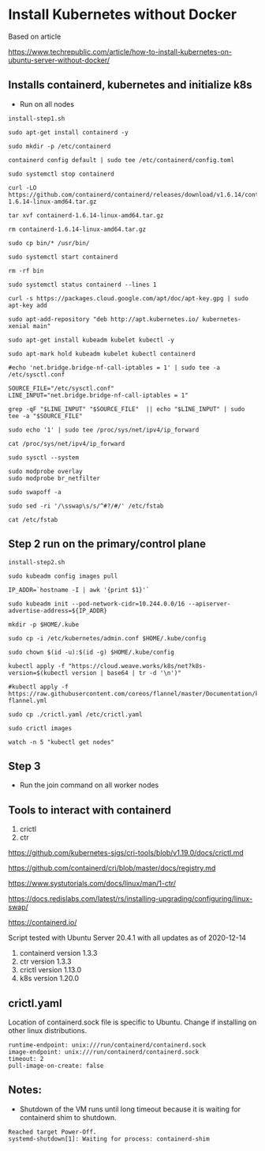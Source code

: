 # Install Kubernetes without Docker

Based on article

https://www.techrepublic.com/article/how-to-install-kubernetes-on-ubuntu-server-without-docker/

##  Installs containerd, kubernetes and initialize k8s
  - Run on all nodes

  `install-step1.sh`

  ```
sudo apt-get install containerd -y

sudo mkdir -p /etc/containerd

containerd config default | sudo tee /etc/containerd/config.toml

sudo systemctl stop containerd

curl -LO https://github.com/containerd/containerd/releases/download/v1.6.14/containerd-1.6.14-linux-amd64.tar.gz

tar xvf containerd-1.6.14-linux-amd64.tar.gz

rm containerd-1.6.14-linux-amd64.tar.gz

sudo cp bin/* /usr/bin/

sudo systemctl start containerd

rm -rf bin

sudo systemctl status containerd --lines 1

curl -s https://packages.cloud.google.com/apt/doc/apt-key.gpg | sudo apt-key add

sudo apt-add-repository "deb http://apt.kubernetes.io/ kubernetes-xenial main"

sudo apt-get install kubeadm kubelet kubectl -y

sudo apt-mark hold kubeadm kubelet kubectl containerd

#echo 'net.bridge.bridge-nf-call-iptables = 1' | sudo tee -a /etc/sysctl.conf

SOURCE_FILE="/etc/sysctl.conf"
LINE_INPUT="net.bridge.bridge-nf-call-iptables = 1"

grep -qF "$LINE_INPUT" "$SOURCE_FILE"  || echo "$LINE_INPUT" | sudo tee -a "$SOURCE_FILE"

sudo echo '1' | sudo tee /proc/sys/net/ipv4/ip_forward

cat /proc/sys/net/ipv4/ip_forward

sudo sysctl --system

sudo modprobe overlay
sudo modprobe br_netfilter

sudo swapoff -a

sudo sed -ri '/\sswap\s/s/^#?/#/' /etc/fstab

cat /etc/fstab

```

## Step 2 run on the primary/control plane

`install-step2.sh`

```
sudo kubeadm config images pull

IP_ADDR=`hostname -I | awk '{print $1}'`

sudo kubeadm init --pod-network-cidr=10.244.0.0/16 --apiserver-advertise-address=${IP_ADDR}

mkdir -p $HOME/.kube

sudo cp -i /etc/kubernetes/admin.conf $HOME/.kube/config

sudo chown $(id -u):$(id -g) $HOME/.kube/config

kubectl apply -f "https://cloud.weave.works/k8s/net?k8s-version=$(kubectl version | base64 | tr -d '\n')"

#kubectl apply -f https://raw.githubusercontent.com/coreos/flannel/master/Documentation/kube-flannel.yml

sudo cp ./crictl.yaml /etc/crictl.yaml

sudo crictl images

watch -n 5 "kubectl get nodes"

```

## Step 3
  - Run the join command on all worker nodes

##  Tools to interact with containerd

1. crictl
2. ctr


https://github.com/kubernetes-sigs/cri-tools/blob/v1.19.0/docs/crictl.md

https://github.com/containerd/cri/blob/master/docs/registry.md

https://www.systutorials.com/docs/linux/man/1-ctr/

https://docs.redislabs.com/latest/rs/installing-upgrading/configuring/linux-swap/

https://containerd.io/

Script tested with Ubuntu Server 20.4.1 with all updates as of 2020-12-14

1. containerd version 1.3.3
2. ctr version 1.3.3
3. crictl version 1.13.0 
4. k8s version 1.20.0


## crictl.yaml
  
  Location of containerd.sock file is specific to Ubuntu. 
  Change if installing on other linux distributions.

```
runtime-endpoint: unix:///run/containerd/containerd.sock
image-endpoint: unix:///run/containerd/containerd.sock
timeout: 2
pull-image-on-create: false
```

## Notes:

- Shutdown of the VM runs until long timeout because it is waiting for containerd shim to shutdown. 

```
Reached target Power-Off.
systemd-shutdown[1]: Waiting for process: containerd-shim
```
